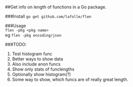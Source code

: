 ##Get info on length of functions in a Go package.

###Install
`go get github.com/lafolle/flen`

###Usage  
`flen -pkg <pkg name>`  
eg `flen -pkg encoding/json`

###TODO:
1. Test histogram func  
2. Better ways to show data  
3. Also include anon funcs  
4. Show only stats of funclengths  
5. Optionally show histogram(?)  
6. Some way to show, which funcs are of really great length.
